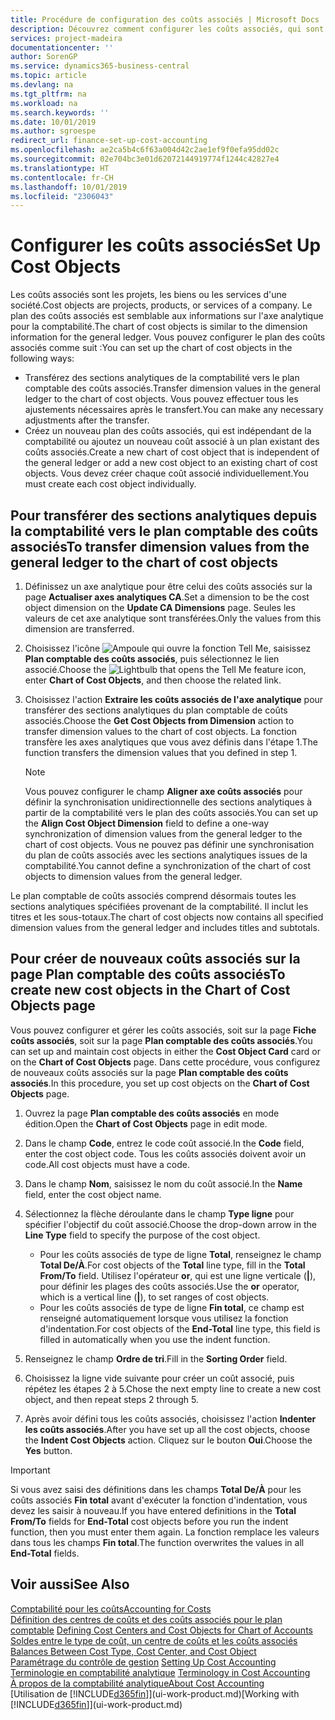 ```yaml
---
title: Procédure de configuration des coûts associés | Microsoft Docs
description: Découvrez comment configurer les coûts associés, qui sont similaires aux axes analytiques pour la comptabilité.
services: project-madeira
documentationcenter: ''
author: SorenGP
ms.service: dynamics365-business-central
ms.topic: article
ms.devlang: na
ms.tgt_pltfrm: na
ms.workload: na
ms.search.keywords: ''
ms.date: 10/01/2019
ms.author: sgroespe
redirect_url: finance-set-up-cost-accounting
ms.openlocfilehash: ae2ca5b4c6f63a004d42c2ae1ef9f0efa95dd02c
ms.sourcegitcommit: 02e704bc3e01d62072144919774f1244c42827e4
ms.translationtype: HT
ms.contentlocale: fr-CH
ms.lasthandoff: 10/01/2019
ms.locfileid: "2306043"
---
```

# <a name="set-up-cost-objects"></a><span data-ttu-id="37adc-103">Configurer les coûts associés</span><span class="sxs-lookup"><span data-stu-id="37adc-103">Set Up Cost Objects</span></span>
<span data-ttu-id="37adc-104">Les coûts associés sont les projets, les biens ou les services d'une société.</span><span class="sxs-lookup"><span data-stu-id="37adc-104">Cost objects are projects, products, or services of a company.</span></span> <span data-ttu-id="37adc-105">Le plan des coûts associés est semblable aux informations sur l'axe analytique pour la comptabilité.</span><span class="sxs-lookup"><span data-stu-id="37adc-105">The chart of cost objects is similar to the dimension information for the general ledger.</span></span> <span data-ttu-id="37adc-106">Vous pouvez configurer le plan des coûts associés comme suit :</span><span class="sxs-lookup"><span data-stu-id="37adc-106">You can set up the chart of cost objects in the following ways:</span></span>  

* <span data-ttu-id="37adc-107">Transférez des sections analytiques de la comptabilité vers le plan comptable des coûts associés.</span><span class="sxs-lookup"><span data-stu-id="37adc-107">Transfer dimension values in the general ledger to the chart of cost objects.</span></span> <span data-ttu-id="37adc-108">Vous pouvez effectuer tous les ajustements nécessaires après le transfert.</span><span class="sxs-lookup"><span data-stu-id="37adc-108">You can make any necessary adjustments after the transfer.</span></span>  
* <span data-ttu-id="37adc-109">Créez un nouveau plan des coûts associés, qui est indépendant de la comptabilité ou ajoutez un nouveau coût associé à un plan existant des coûts associés.</span><span class="sxs-lookup"><span data-stu-id="37adc-109">Create a new chart of cost object that is independent of the general ledger or add a new cost object to an existing chart of cost objects.</span></span> <span data-ttu-id="37adc-110">Vous devez créer chaque coût associé individuellement.</span><span class="sxs-lookup"><span data-stu-id="37adc-110">You must create each cost object individually.</span></span>  

## <a name="to-transfer-dimension-values-from-the-general-ledger-to-the-chart-of-cost-objects"></a><span data-ttu-id="37adc-111">Pour transférer des sections analytiques depuis la comptabilité vers le plan comptable des coûts associés</span><span class="sxs-lookup"><span data-stu-id="37adc-111">To transfer dimension values from the general ledger to the chart of cost objects</span></span>  
1.  <span data-ttu-id="37adc-112">Définissez un axe analytique pour être celui des coûts associés sur la page **Actualiser axes analytiques CA**.</span><span class="sxs-lookup"><span data-stu-id="37adc-112">Set a dimension to be the cost object dimension on the **Update CA Dimensions** page.</span></span> <span data-ttu-id="37adc-113">Seules les valeurs de cet axe analytique sont transférées.</span><span class="sxs-lookup"><span data-stu-id="37adc-113">Only the values from this dimension are transferred.</span></span>  
2.  <span data-ttu-id="37adc-114">Choisissez l'icône ![Ampoule qui ouvre la fonction Tell Me](media/ui-search/search_small.png "Dites-moi ce que vous voulez faire"), saisissez **Plan comptable des coûts associés**, puis sélectionnez le lien associé.</span><span class="sxs-lookup"><span data-stu-id="37adc-114">Choose the ![Lightbulb that opens the Tell Me feature](media/ui-search/search_small.png "Tell me what you want to do") icon, enter **Chart of Cost Objects**, and then choose the related link.</span></span>  
3.  <span data-ttu-id="37adc-115">Choisissez l'action **Extraire les coûts associés de l'axe analytique** pour transférer des sections analytiques du plan comptable de coûts associés.</span><span class="sxs-lookup"><span data-stu-id="37adc-115">Choose the **Get Cost Objects from Dimension** action to transfer dimension values to the chart of cost objects.</span></span> <span data-ttu-id="37adc-116">La fonction transfère les axes analytiques que vous avez définis dans l'étape 1.</span><span class="sxs-lookup"><span data-stu-id="37adc-116">The function transfers the dimension values that you defined in step 1.</span></span>  

    > [!NOTE]  
    >  <span data-ttu-id="37adc-117">Vous pouvez configurer le champ **Aligner axe coûts associés** pour définir la synchronisation unidirectionnelle des sections analytiques à partir de la comptabilité vers le plan des coûts associés.</span><span class="sxs-lookup"><span data-stu-id="37adc-117">You can set up the **Align Cost Object Dimension**  field to define a one-way synchronization of dimension values from the general ledger to the chart of cost objects.</span></span> <span data-ttu-id="37adc-118">Vous ne pouvez pas définir une synchronisation du plan de coûts associés avec les sections analytiques issues de la comptabilité.</span><span class="sxs-lookup"><span data-stu-id="37adc-118">You cannot define a synchronization of the chart of cost objects to dimension values from the general ledger.</span></span>  

<span data-ttu-id="37adc-119">Le plan comptable de coûts associés comprend désormais toutes les sections analytiques spécifiées provenant de la comptabilité. Il inclut les titres et les sous-totaux.</span><span class="sxs-lookup"><span data-stu-id="37adc-119">The chart of cost objects now contains all specified dimension values from the general ledger and includes titles and subtotals.</span></span>  

## <a name="to-create-new-cost-objects-in-the-chart-of-cost-objects-page"></a><span data-ttu-id="37adc-120">Pour créer de nouveaux coûts associés sur la page Plan comptable des coûts associés</span><span class="sxs-lookup"><span data-stu-id="37adc-120">To create new cost objects in the Chart of Cost Objects page</span></span>  
<span data-ttu-id="37adc-121">Vous pouvez configurer et gérer les coûts associés, soit sur la page **Fiche coûts associés**, soit sur la page **Plan comptable des coûts associés**.</span><span class="sxs-lookup"><span data-stu-id="37adc-121">You can set up and maintain cost objects in either the **Cost Object Card** card or on the **Chart of Cost Objects** page.</span></span> <span data-ttu-id="37adc-122">Dans cette procédure, vous configurez de nouveaux coûts associés sur la page **Plan comptable des coûts associés**.</span><span class="sxs-lookup"><span data-stu-id="37adc-122">In this procedure, you set up cost objects on the **Chart of Cost Objects** page.</span></span>  

1.  <span data-ttu-id="37adc-123">Ouvrez la page **Plan comptable des coûts associés** en mode édition.</span><span class="sxs-lookup"><span data-stu-id="37adc-123">Open the **Chart of Cost Objects** page in edit mode.</span></span>  
2.  <span data-ttu-id="37adc-124">Dans le champ **Code**, entrez le code coût associé.</span><span class="sxs-lookup"><span data-stu-id="37adc-124">In the **Code** field, enter the cost object code.</span></span> <span data-ttu-id="37adc-125">Tous les coûts associés doivent avoir un code.</span><span class="sxs-lookup"><span data-stu-id="37adc-125">All cost objects must have a code.</span></span>  
3.  <span data-ttu-id="37adc-126">Dans le champ **Nom**, saisissez le nom du coût associé.</span><span class="sxs-lookup"><span data-stu-id="37adc-126">In the **Name** field, enter the cost object name.</span></span>  
4.  <span data-ttu-id="37adc-127">Sélectionnez la flèche déroulante dans le champ **Type ligne** pour spécifier l'objectif du coût associé.</span><span class="sxs-lookup"><span data-stu-id="37adc-127">Choose the drop-down arrow in the **Line Type** field to specify the purpose of the cost object.</span></span>  

    * <span data-ttu-id="37adc-128">Pour les coûts associés de type de ligne **Total**, renseignez le champ **Total De/À**.</span><span class="sxs-lookup"><span data-stu-id="37adc-128">For cost objects of the **Total** line type, fill in the **Total From/To** field.</span></span> <span data-ttu-id="37adc-129">Utilisez l'opérateur **or**, qui est une ligne verticale (**&#124;**), pour définir les plages des coûts associés.</span><span class="sxs-lookup"><span data-stu-id="37adc-129">Use the **or** operator, which is a vertical line (**&#124;**), to set ranges of cost objects.</span></span>  
    * <span data-ttu-id="37adc-130">Pour les coûts associés de type de ligne **Fin total**, ce champ est renseigné automatiquement lorsque vous utilisez la fonction d'indentation.</span><span class="sxs-lookup"><span data-stu-id="37adc-130">For cost objects of the **End-Total** line type, this field is filled in automatically when you use  the indent function.</span></span>  
5.  <span data-ttu-id="37adc-131">Renseignez le champ **Ordre de tri**.</span><span class="sxs-lookup"><span data-stu-id="37adc-131">Fill in the **Sorting Order** field.</span></span>  
6.  <span data-ttu-id="37adc-132">Choisissez la ligne vide suivante pour créer un coût associé, puis répétez les étapes 2 à 5.</span><span class="sxs-lookup"><span data-stu-id="37adc-132">Chose the next empty line to create a new cost object, and then repeat steps 2 through 5.</span></span>  
7.  <span data-ttu-id="37adc-133">Après avoir défini tous les coûts associés, choisissez l'action **Indenter les coûts associés**.</span><span class="sxs-lookup"><span data-stu-id="37adc-133">After you have set up all the cost objects, choose the **Indent Cost Objects** action.</span></span> <span data-ttu-id="37adc-134">Cliquez sur le bouton **Oui**.</span><span class="sxs-lookup"><span data-stu-id="37adc-134">Choose the **Yes** button.</span></span>  

> [!IMPORTANT]  
>  <span data-ttu-id="37adc-135">Si vous avez saisi des définitions dans les champs **Total De/À** pour les coûts associés **Fin total** avant d'exécuter la fonction d'indentation, vous devez les saisir à nouveau.</span><span class="sxs-lookup"><span data-stu-id="37adc-135">If you have entered definitions in the **Total From/To** fields for **End-Total** cost objects before you run the indent function, then you must enter them again.</span></span> <span data-ttu-id="37adc-136">La fonction remplace les valeurs dans tous les champs **Fin total**.</span><span class="sxs-lookup"><span data-stu-id="37adc-136">The function overwrites the values in all **End-Total** fields.</span></span>  

## <a name="see-also"></a><span data-ttu-id="37adc-137">Voir aussi</span><span class="sxs-lookup"><span data-stu-id="37adc-137">See Also</span></span>  
[<span data-ttu-id="37adc-138">Comptabilité pour les coûts</span><span class="sxs-lookup"><span data-stu-id="37adc-138">Accounting for Costs</span></span>](finance-manage-cost-accounting.md)  
<span data-ttu-id="37adc-139">[Définition des centres de coûts et des coûts associés pour le plan comptable](finance-defining-cost-centers-and-cost-objects-for-chart-of-accounts.md) </span><span class="sxs-lookup"><span data-stu-id="37adc-139">[Defining Cost Centers and Cost Objects for Chart of Accounts](finance-defining-cost-centers-and-cost-objects-for-chart-of-accounts.md) </span></span>  
<span data-ttu-id="37adc-140">[Soldes entre le type de coût, un centre de coûts et les coûts associés](finance-balances-between-cost-type-cost-center-and-cost-object.md) </span><span class="sxs-lookup"><span data-stu-id="37adc-140">[Balances Between Cost Type, Cost Center, and Cost Object](finance-balances-between-cost-type-cost-center-and-cost-object.md) </span></span>  
<span data-ttu-id="37adc-141">[Paramétrage du contrôle de gestion](finance-set-up-cost-accounting.md) </span><span class="sxs-lookup"><span data-stu-id="37adc-141">[Setting Up Cost Accounting](finance-set-up-cost-accounting.md) </span></span>  
<span data-ttu-id="37adc-142">[Terminologie en comptabilité analytique](finance-terminology-in-cost-accounting.md) </span><span class="sxs-lookup"><span data-stu-id="37adc-142">[Terminology in Cost Accounting](finance-terminology-in-cost-accounting.md) </span></span>  
[<span data-ttu-id="37adc-143">À propos de la comptabilité analytique</span><span class="sxs-lookup"><span data-stu-id="37adc-143">About Cost Accounting</span></span>](finance-about-cost-accounting.md)  
<span data-ttu-id="37adc-144">[Utilisation de [!INCLUDE[d365fin](includes/d365fin_md.md)]](ui-work-product.md)</span><span class="sxs-lookup"><span data-stu-id="37adc-144">[Working with [!INCLUDE[d365fin](includes/d365fin_md.md)]](ui-work-product.md)</span></span>
